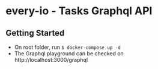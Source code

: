 # every-io - Tasks Graphql API

## Getting Started
- On root folder, run 
 `$ docker-compose up -d`
- The Graphql playground can be checked on http://localhost:3000/graphql
